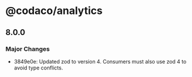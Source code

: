 # @codaco/analytics

## 8.0.0

### Major Changes

- 3849e0e: Updated zod to version 4. Consumers must also use zod 4 to avoid type conflicts.
